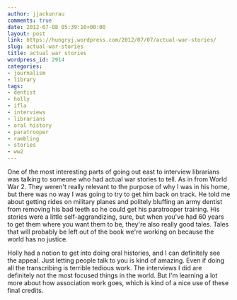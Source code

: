 ```yaml
---
author: jjackunrau
comments: true
date: 2012-07-08 05:39:10+00:00
layout: post
link: https://hungryj.wordpress.com/2012/07/07/actual-war-stories/
slug: actual-war-stories
title: actual war stories
wordpress_id: 2914
categories:
- journalism
- library
tags:
- dentist
- holly
- ifla
- interviews
- librarians
- oral history
- paratrooper
- rambling
- stories
- ww2
---
```


One of the most interesting parts of going out east to interview librarians was talking to someone who had actual war stories to tell. As in from World War 2. They weren't really relevant to the purpose of why I was in his home, but there was no way I was going to try to get him back on track. He told me about getting rides on military planes and politely bluffing an army dentist from removing his bad teeth so he could get his paratrooper training. His stories were a little self-aggrandizing, sure, but when you've had 60 years to get them where you want them to be, they're also really good tales. Tales that will probably be left out of the book we're working on because the world has no justice.

Holly had a notion to get into doing oral histories, and I can definitely see the appeal. Just letting people talk to you is kind of amazing. Even if doing all the transcribing is terrible tedious work. The interviews I did are definitely not the most focused things in the world. But I'm learning a lot more about how association work goes, which is kind of a nice use of these final credits.
